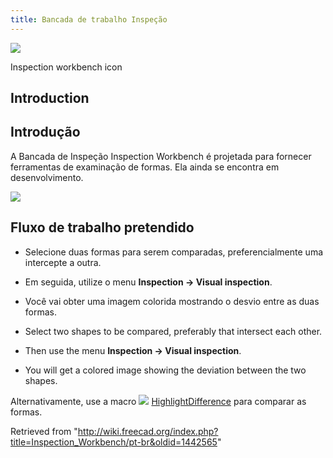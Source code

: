 ```yaml
---
title: Bancada de trabalho Inspeção
---
```

![](/images/Workbench_Inspection.svg)

Inspection workbench icon

## Introduction

## Introdução

A Bancada de Inspeção Inspection Workbench é projetada para fornecer ferramentas de examinação de formas. Ela ainda se encontra em desenvolvimento.

![](/images/InspectionEx.png)

## Fluxo de trabalho pretendido

* Selecione duas formas para serem comparadas, preferencialmente uma intercepte a outra.
* Em seguida, utilize o menu **Inspection → Visual inspection**.
* Você vai obter uma imagem colorida mostrando o desvio entre as duas formas.

* Select two shapes to be compared, preferably that intersect each other.
* Then use the menu **Inspection → Visual inspection**.
* You will get a colored image showing the deviation between the two shapes.

Alternativamente, use a macro ![](/images/HighlightDifference.png) [HighlightDifference](/index.php?title=Macro_HighlightDifference/pt-br&action=edit&redlink=1 "Macro HighlightDifference/pt-br (page does not exist)") para comparar as formas.

Retrieved from "<http://wiki.freecad.org/index.php?title=Inspection_Workbench/pt-br&oldid=1442565>"